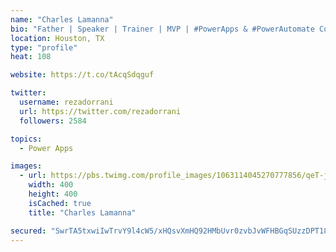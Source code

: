 ```yaml
---
name: "Charles Lamanna"
bio: "Father | Speaker | Trainer | MVP | #PowerApps & #PowerAutomate Community Super User | YouTuber Right-pointing triangle http://youtube.com/c/rezadorrani | Learn - Share - Clockwise rightwards and leftwards open circle arrows"
location: Houston, TX
type: "profile"
heat: 108

website: https://t.co/tAcqSdqguf

twitter:
  username: rezadorrani
  url: https://twitter.com/rezadorrani
  followers: 2584

topics:
  - Power Apps

images:
  - url: https://pbs.twimg.com/profile_images/1063114045270777856/qeT-jpWr_400x400.jpg
    width: 400
    height: 400
    isCached: true
    title: "Charles Lamanna"

secured: "SwrTA5txwiIwTrvY9l4cW5/xHQsvXmHQ92HMbUvr0zvbJvWFHBGqSUzzDPT181EVK1gEV9KpY38Utg26zK0kxvm0Jsku2KCvzj4ZFgAyPwnozmCKLFFKOLiVe370XZE0dnuaHC+svGJxt9s+Dyk3UK2Yvb1gMRMbZsqKkGAwngMdLkBqVuGv1DzkFkE2Qv1IDKKhlCyb4JocbX8IVfqzu/nXEd5D4+ZLyZg+hbwG4LPit6beBFv1/bIq8k7A4xbK7HkS7cjAvTLMuSHYB5cUDItT8ynY3Rc+1oj7nLhrBx2XDClXh4opCLm8E0/zRJkdZ+FuLHZAfUzJ2dw4WaBaOhjuwClNjlqT1L+MmhJtrFaKYWpYYHBRi1avcywXJyThBvR0w5nb8+PmwUigPuRpNkrI2c89wWhOaTTAcBbLWfQ=;go17r7AlVZV+vmQ3bdy+UQ=="
---
```


